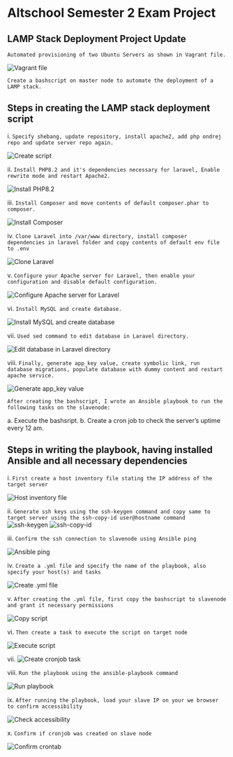 # Altschool Semester 2 Exam Project
## LAMP Stack Deployment Project Update

`Automated provisioning of two Ubuntu Servers as shown in Vagrant file.`

![Vagrant file](./Screenshots/Automate%20server%20provisioning.png)

`Create a bashscript on master node to automate the deployment of a LAMP stack.`

## Steps in creating the LAMP stack deployment script

i. `Specify shebang, update repository, install apache2, add php ondrej repo and update server repo again.`

![Create script](./Screenshots/Create%20Bashsript.png)

ii. `Install PHP8.2 and it's dependencies necessary for laravel, Enable rewrite mode and restart Apache2.`

![Install PHP8.2](./Screenshots/Install%20PHP%20and%20dependencies.png)

iii. `Install Composer and move contents of default composer.phar to composer.`

![Install Composer](./Screenshots/Install%20composer.png)

iv. `Clone Laravel into /var/www directory, install composer dependencies in laravel folder and copy contents of default env file to .env`

![Clone Laravel](./Screenshots/Clone%20laravel%20into%20var-www%20directory.png)

v. `Configure your Apache server for Laravel, then enable your configuration and disable default configuration.`

![Configure Apache server for Laravel](./Screenshots/Configure%20Apache%20server%20for%20Laravel.png)

vi. `Install MySQL and create database.`

![Install MySQL and create database](./Screenshots/Install%20MySQL%20and%20create%20database.png)

vii. `Used sed command to edit database in Laravel directory.`

![Edit database in Laravel directory](./Screenshots/Use%20sed%20command%20to%20edit%20database%20files.png)

viii. `Finally, generate app_key value, create symbolic link, run database migrations, populate database with dummy content and restart apache service.`

![Generate app_key value](./Screenshots/Generate%20app%20key%20value.png)


`After creating the bashscript, I wrote an Ansible playbook to run the following tasks on the slavenode:`

a. Execute the bashsript.
b. Create a cron job to check the server’s uptime every 12 am.

## Steps in writing the playbook, having installed Ansible and all necessary dependencies

i. `First create a host inventory file stating the IP address of the target server`

![Host inventory file](./Screenshots/Host%20inventory%20file.png)

ii. `Generate ssh keys using the ssh-keygen command and copy same to target server using the ssh-copy-id user@hostname command`
![ssh-keygen](./Screenshots/ssh-keygen.png)
![ssh-copy-id](./Screenshots/ssh-copy-id.png)

iii. `Confirm the ssh connection to slavenode using Ansible ping`

![Ansible ping](./Screenshots/Ansible%20ping.png)

iv. `Create a .yml file and specify the name of the playbook, also specify your host(s) and tasks`

![Create .yml file](./Screenshots/Create%20playbook.png)

v. `After creating the .yml file, first copy the bashscript to slavenode and grant it necessary permissions`

![Copy script](./Screenshots/Copy%20script.png)

vi. `Then create a task to execute the script on target node`

![Execute script](./Screenshots/Execute%20script.png)

vii. ![Create cronjob task](./Screenshots/Create%20task%20for%20cronjob.png)

viii. `Run the playbook using the ansible-playbook command`

![Run playbook](./Screenshots/Run%20playbook.png)

ix. `After running the playbook, load your slave IP on your we browser to confirm accessibility`

![Check accessibility](./Screenshots/Verify%20PHP%20accessibility.png)

x. `Confirm if cronjob was created on slave node`

![Confirm crontab](./Screenshots/Confirm%20crontab.png)


